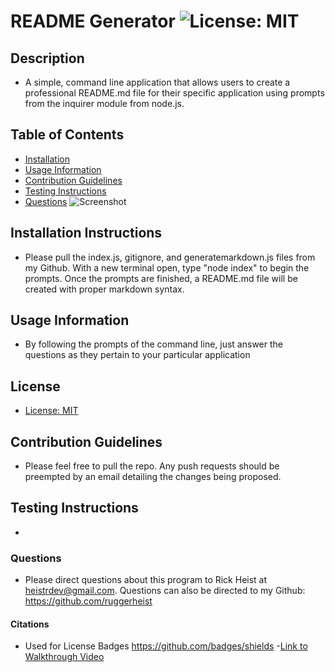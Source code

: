 # README Generator ![License: MIT](https://img.shields.io/badge/License-MIT-yellow.svg)
## Description
  - A simple, command line application that allows users to create a professional README.md file for their specific application using prompts from the inquirer module from node.js.
## Table of Contents
  - [Installation](#installation-instructions)
  - [Usage Information](#usage-information)
  - [Contribution Guidelines](#contribution-guidelines)
  - [Testing Instructions](#testing-instructions)
  - [Questions](#questions)
![Screenshot](https://i.imgur.com/b2Jt4VC.png)
## Installation Instructions
  - Please pull the index.js, gitignore, and generatemarkdown.js files from my Github. With a new terminal open, type "node index" to begin the prompts. Once the prompts are finished, a README.md file will be created with proper markdown syntax.
## Usage Information
  - By following the prompts of the command line, just answer the questions as they pertain to your particular application  
## License
  - [License: MIT](https://opensource.org/licenses/MIT)
## Contribution Guidelines
  - Please feel free to pull the repo. Any push requests should be preempted by an email detailing the changes being proposed.
## Testing Instructions
  - 
### Questions
  - Please direct questions about this program to Rick Heist at heistrdev@gmail.com. Questions can also be directed to my Github: https://github.com/ruggerheist
#### Citations
  - Used for License Badges https://github.com/badges/shields
  -[Link to Walkthrough Video](https://drive.google.com/file/d/18wW72YaHOhM4UVFEZB2qKhtLA1LDJ5gW/view?usp=sharing)

